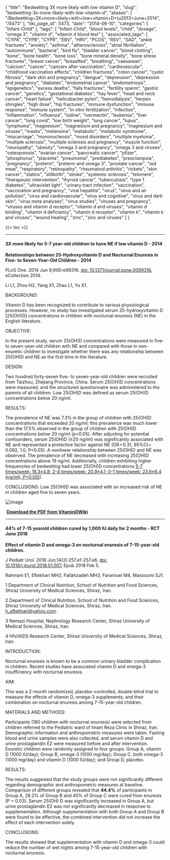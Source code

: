 {
    "title": "Bedwetting 3X more likely with low vitamin D",
    "slug": "bedwetting-3x-more-likely-with-low-vitamin-d",
    "aliases": [
        "/Bedwetting+3X+more+likely+with+low+vitamin+D+\u2013+June+2014",
        "/5473"
    ],
    "tiki_page_id": 5473,
    "date": "2014-06-10",
    "categories": [
        "Infant-Child"
    ],
    "tags": [
        "Infant-Child",
        "blood levels",
        "child",
        "dosage",
        "omega 3",
        "vitamin d",
        "vitamin d blood test"
    ],
    "associated_tags": [
        "CYPA",
        "CYPB",
        "CYPR",
        "EBV",
        "HRV",
        "PCOS",
        "RSV",
        "SAD",
        "ankle fractures",
        "anxiety",
        "asthma",
        "atherosclerosis",
        "atrial fibrillation",
        "autoimmune",
        "bacteria",
        "bird flu",
        "bladder cancer",
        "blood clotting",
        "bone",
        "bone health",
        "bone loss",
        "bone mineral density",
        "bone stress fractures",
        "breast cancer",
        "breastfed",
        "breathing",
        "caesarean",
        "calcium",
        "cancer",
        "cancers after vaccination",
        "cardiovascular",
        "childhood vaccination effects",
        "children fractures",
        "colon cancer",
        "cystic fibrosis",
        "dark skin and pregnancy",
        "dengue",
        "depression",
        "depression and pregnancy",
        "diabetes",
        "endometrial cancer",
        "endometriosis",
        "epigenetics",
        "excess deaths",
        "falls fractures",
        "fertility sperm",
        "gastric cancer",
        "genetics",
        "gestational diabetes",
        "hay fever",
        "head and neck cancer",
        "heart failure",
        "helicobacter pylori",
        "hemodialysis",
        "herpes shingles",
        "high dose",
        "hip fractures",
        "immune dysfunction",
        "immune response",
        "immune system",
        "in vitro fertilization",
        "infection",
        "inflammation",
        "influenza",
        "iodine",
        "ivermectin",
        "leukemia",
        "liver cancer",
        "long covid",
        "low birth weight",
        "lung cancer",
        "lupus",
        "lymphoma",
        "magnesium",
        "magnesium and pregnancy",
        "magnesium and viruses",
        "masks",
        "melanoma",
        "metabolic",
        "metabolic syndrome",
        "miscarriage",
        "mononucleosis",
        "mood disorders",
        "multiple myeloma",
        "multiple sclerosis",
        "multiple sclerosis and pregnancy",
        "muscle function",
        "neuropathy",
        "obesity",
        "omega 3 and pregnancy",
        "omega 3 and viruses",
        "osteoporosis",
        "ovarian cancer",
        "pancreatic cancer",
        "pfizer",
        "phosphorus",
        "placenta",
        "pneumonia",
        "prediabetes",
        "preeclampsia",
        "pregnancy",
        "preterm",
        "preterm and omega 3",
        "prostate cancer",
        "red meat",
        "respiratory",
        "retinopathy",
        "rheumatoid arthritis",
        "rickets",
        "skin cancer",
        "statins",
        "stillbirth",
        "stroke",
        "systemic sclerosis",
        "telomere",
        "therapeutic intervention",
        "thyroid cancer",
        "tuberculosis",
        "type 1 diabetes",
        "ultraviolet light",
        "urinary tract infection",
        "vaccination",
        "vaccination and pregnancy",
        "viral hepatitis",
        "virus",
        "virus and air pollution",
        "virus and cardiovascular",
        "virus and cognitive",
        "virus and dark skin",
        "virus meta analyses",
        "virus studies",
        "viruses and pregnancy",
        "viruses and vitamin d receptor",
        "vitamin d and viruses",
        "vitamin d binding",
        "vitamin d deficiency",
        "vitamin d receptor",
        "vitamin k",
        "vitamin k and viruses",
        "wound healing",
        "zinc",
        "zinc and viruses"
    ]
}


{{< toc >}}

---

#### 3X more likely for 5-7 year-old children to have NE if low vitamin D - 2014

 **Relationships between 25-Hydroxyvitamin D and Nocturnal Enuresis in Five- to Seven-Year-Old Children - 2014** 

PLoS One. 2014 Jun 9;9(6):e99316. [doi: 10.1371/journal.pone.0099316.](https://doi.org/10.1371/journal.pone.0099316.) eCollection 2014.

Li L1, Zhou H2, Yang X1, Zhao L1, Yu X1.

BACKGROUND:

Vitamin D has been recognized to contribute to various physiological processes. However, no study has investigated serum 25-hydroxyvitamin D <span>[25(OH)D]</span> concentrations in children with nocturnal enuresis (NE) in the English literature.

OBJECTIVE:

In the present study, serum 25(OH)D concentrations were measured in five- to seven-year-old children with NE and compared with those in non-enuretic children to investigate whether there was any relationship between 25(OH)D and NE as the first time in the literature.

DESIGN:

Two hundred forty-seven five- to seven-year-old children were recruited from Taizhou, Zhejiang Province, China. Serum 25(OH)D concentrations were measured, and the structured questionnaire was administered to the parents of all children. Low 25(OH)D was defined as serum 25(OH)D concentrations below 20 ng/ml.

RESULTS:

The prevalence of NE was 7.3% in the group of children with 25(OH)D concentrations that exceeded 20 ng/ml; this prevalence was much lower than the 17.5% observed in the group of children with 25(OH)D concentrations below 20 ng/ml (p<0.05). After adjusting for potential confounders, serum 25(OH)D (≥20 ng/ml) was significantly associated with NE and represented a protective factor against NE (OR = 0.31, 95%CI = 0.092, 1.0, P<0.05). A nonlinear relationship between 25(OH)D and NE was observed. The prevalence of NE decreased with increasing 25(OH)D concentrations above 19 ng/ml. Additionally, children exhibiting higher frequencies of bedwetting had lower 25(OH)D concentrations [5-7 times/week: 18.3±4.8; 2-4 times/week: 20.9±4.1; 0-1 times/week: 23.6±6.4 (ng/ml), P<0.05)](5-7%20times/week:%2018.3±4.8;%202-4%20times/week:%2020.9±4.1;%200-1%20times/week:%2023.6±6.4%20(ng/ml),%20P<0.05)).

CONCLUSIONS: Low 25(OH)D was associated with an increased risk of NE in children aged five to seven years.

<img src="https://d378j1rmrlek7x.cloudfront.net/attachments/jpeg/ne-f1.jpg" alt="image">

 **<i class="fas fa-file-pdf" style="margin-right: 0.3em;"></i><a href="https://d378j1rmrlek7x.cloudfront.net/attachments/pdf/nocturnal-enuresis.pdf">Download the PDF from VitaminDWiki</a>** 

---

#### 44% of 7-15 yearold children cured by 1,000 IU daily for 2 months - RCT June 2018

 **Effect of vitamin D and omega-3 on nocturnal enuresis of 7-15-year-old children.** 

J Pediatr Urol. 2018 Jun;14(3):257.e1-257.e6. [doi: 10.1016/j.jpurol.2018.01.007.](https://doi.org/10.1016/j.jpurol.2018.01.007.) Epub 2018 Feb 5.

Rahmani E1, Eftekhari MH2, Fallahzadeh MH3, Fararouei M4, Massoumi SJ1.

1 Department of Clinical Nutrition, School of Nutrition and Food Sciences, Shiraz University of Medical Sciences, Shiraz, Iran.

2 Department of Clinical Nutrition, School of Nutrition and Food Sciences, Shiraz University of Medical Sciences, Shiraz, Iran. h_eftekhari@yahoo.com.

3 Nemazi Hospital, Nephrology Research Center, Shiraz University of Medical Sciences, Shiraz, Iran.

4 HIV/AIDS Research Center, Shiraz University of Medical Sciences, Shiraz, Iran.

INTRODUCTION:

Nocturnal enuresis is known to be a common urinary bladder complication in children. Recent studies have associated vitamin D and omega-3 insufficiency with nocturnal enuresis.

AIM:

This was a 2-month randomized, placebo-controlled, double-blind trial to measure the effects of vitamin D, omega-3 supplements, and their combination on nocturnal enuresis among 7-15-year-old children.

MATERIALS AND METHODS:

Participants (180 children with nocturnal enuresis) were selected from children referred to the Pediatric ward of Imam Reza Clinic in Shiraz, Iran. Demographic information and anthropometric measures were taken. Fasting blood and urine samples were also collected, and serum vitamin D and urine prostaglandin E2 were measured before and after intervention. Enuretic children were randomly assigned to four groups: Group A, vitamin D (1000 IU/day); Group B, omega-3 (1000 mg/day); Group C, both omega-3 (1000 mg/day) and vitamin D (1000 IU/day); and Group D, placebo.

RESULTS:

The results suggested that the study groups were not significantly different regarding demographic and anthropometric measures at baseline. Comparison of different groups revealed that  **44.4%** of participants in Group A, 28.2% of Group B and 45% of Group C were cured from enuresis (P = 0.03). Serum 25(OH) D was significantly increased in Group A, but urine prostaglandin E2 was not significantly decreased in response to supplementation. Although supplementation with both Group A and Group B were found to be effective, the combined intervention did not increase the effect of each intervention solely.

CONCLUSIONS:

The results showed that supplementation with vitamin D and omega-3 could reduce the number of wet nights among 7-15-year-old children with nocturnal enuresis.